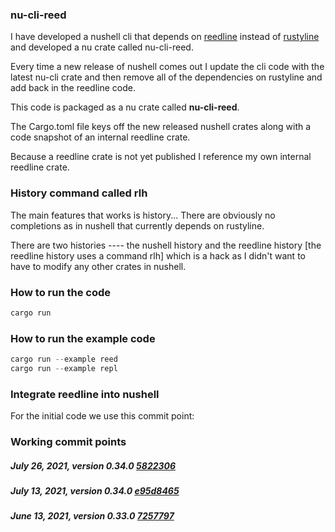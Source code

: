 
### nu-cli-reed

I have developed a nushell cli that depends on
[reedline](https://github.com/jonathandturner/reedline) instead of [rustyline](https://github.com/kkawakam/rustyline) and developed
a nu crate called nu-cli-reed.

Every time a new release of nushell comes out I update the cli
code with the latest nu-cli crate and then remove all of the
dependencies on rustyline and add back in the reedline code.

This code is packaged as a nu crate called **nu-cli-reed**.

The Cargo.toml file keys off the new released nushell crates
along with a code snapshot of an internal reedline crate.

Because a reedline crate is not yet published I reference my own
internal reedline crate.

### History command called rlh

The main features that works is history...  There are obviously no completions as in nushell that currently depends on rustyline.

There are two histories ---- the nushell history and the reedline history [the reedline history uses a command rlh] which is a hack as I didn't want to have to modify any other crates in nushell.

### How to run the code

```rust
cargo run
```

### How to run the example code

```rust
cargo run --example reed
cargo run --example repl
```

### Integrate reedline into nushell

For the initial code we use this commit point:

### Working commit points

##### July 26, 2021, version 0.34.0 [5822306](https://github.com/jntrnr/reedline/commit/58223065046e8098686cdef249683056a6d55a07)

##### July 13, 2021, version 0.34.0 [e95d8465](https://github.com/jntrnr/reedline/commit/e95d8465)

##### June 13, 2021, version 0.33.0 [7257797](https://github.com/jonathandturner/reedline/commit/725779728c078fa62ee7b16a6589ae4cc03ee44a)
